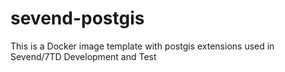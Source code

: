 # sevend-postgis

This is a Docker image template with postgis extensions used in Sevend/7TD Development and Test


